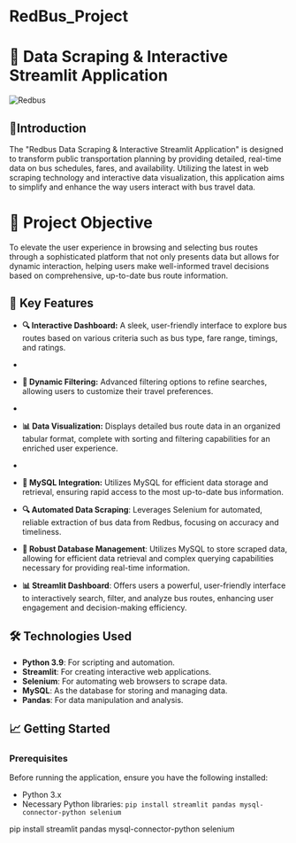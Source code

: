 # RedBus_Project


# 🚌 Data Scraping & Interactive Streamlit Application

![Redbus](https://i.ytimg.com/vi/udtnXbuVKeg/maxresdefault.jpg)

## 🌟Introduction

The "Redbus Data Scraping & Interactive Streamlit Application" is designed to transform public transportation planning by providing detailed, real-time data on bus schedules, fares, and availability. Utilizing the latest in web scraping technology and interactive data visualization, this application aims to simplify and enhance the way users interact with bus travel data.

# 🎯 Project Objective

To elevate the user experience in browsing and selecting bus routes through a sophisticated platform that not only presents data but allows for dynamic interaction, helping users make well-informed travel decisions based on comprehensive, up-to-date bus route information.

## 🚀 Key Features

- **🔍 Interactive Dashboard:** A sleek, user-friendly interface to explore bus routes based on various criteria such as bus type, fare range, timings, and ratings.
- 
- **🔧 Dynamic Filtering:** Advanced filtering options to refine searches, allowing users to customize their travel preferences.
- 
- **📊 Data Visualization:** Displays detailed bus route data in an organized tabular format, complete with sorting and filtering capabilities for an enriched user experience.
- 
- **💾 MySQL Integration:** Utilizes MySQL for efficient data storage and retrieval, ensuring rapid access to the most up-to-date bus information.


- **🔍 Automated Data Scraping**: Leverages Selenium for automated, reliable extraction of bus data from Redbus, focusing on accuracy and timeliness.

- **🔧 Robust Database Management**: Utilizes MySQL to store scraped data, allowing for efficient data retrieval and complex querying capabilities necessary for providing real-time information.

- **📊 Streamlit Dashboard**: Offers users a powerful, user-friendly interface to interactively search, filter, and analyze bus routes, enhancing user engagement and decision-making efficiency.

## 🛠 Technologies Used

- **Python 3.9**: For scripting and automation.
- **Streamlit**: For creating interactive web applications.
- **Selenium**: For automating web browsers to scrape data.
- **MySQL**: As the database for storing and managing data.
- **Pandas**: For data manipulation and analysis.

## 📈 Getting Started

### Prerequisites

Before running the application, ensure you have the following installed:
- Python 3.x
- Necessary Python libraries: `pip install streamlit pandas mysql-connector-python selenium`

pip install streamlit pandas mysql-connector-python selenium

